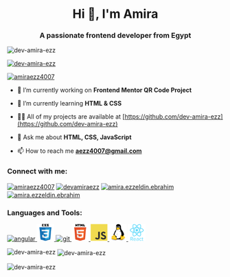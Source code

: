 <h1 align="center">Hi 👋, I'm Amira</h1>
<h3 align="center">A passionate frontend developer from Egypt</h3>

<p align="left"> <img src="https://komarev.com/ghpvc/?username=dev-amira-ezz&label=Profile%20views&color=0e75b6&style=flat" alt="dev-amira-ezz" /> </p>

<p align="left"> <a href="https://github.com/ryo-ma/github-profile-trophy"><img src="https://github-profile-trophy.vercel.app/?username=dev-amira-ezz" alt="dev-amira-ezz" /></a> </p>

<p align="left"> <a href="https://twitter.com/amiraezz4007" target="blank"><img src="https://img.shields.io/twitter/follow/amiraezz4007?logo=twitter&style=for-the-badge" alt="amiraezz4007" /></a> </p>

- 🔭 I’m currently working on **Frontend Mentor QR Code Project**

- 🌱 I’m currently learning **HTML & CSS**

- 👨‍💻 All of my projects are available at [https://github.com/dev-amira-ezz](https://github.com/dev-amira-ezz)

- 💬 Ask me about **HTML, CSS, JavaScript**

- 📫 How to reach me **aezz4007@gmail.com**

<h3 align="left">Connect with me:</h3>
<p align="left">
<a href="https://twitter.com/amiraezz4007" target="blank"><img align="center" src="https://raw.githubusercontent.com/rahuldkjain/github-profile-readme-generator/master/src/images/icons/Social/twitter.svg" alt="amiraezz4007" height="30" width="40" /></a>
<a href="https://linkedin.com/in/devamiraezz" target="blank"><img align="center" src="https://raw.githubusercontent.com/rahuldkjain/github-profile-readme-generator/master/src/images/icons/Social/linked-in-alt.svg" alt="devamiraezz" height="30" width="40" /></a>
<a href="https://www.facebook.com/aezz4007" target="blank"><img align="center" src="https://raw.githubusercontent.com/rahuldkjain/github-profile-readme-generator/master/src/images/icons/Social/facebook.svg" alt="amira.ezzeldin.ebrahim" height="30" width="40" /></a>
<a href="https://instagram.com/amiraezz90" target="blank"><img align="center" src="https://raw.githubusercontent.com/rahuldkjain/github-profile-readme-generator/master/src/images/icons/Social/instagram.svg" alt="amira.ezzeldin.ebrahim" height="30" width="40" /></a>
</p>

<h3 align="left">Languages and Tools:</h3>
<p align="left"> <a href="https://angular.io" target="_blank" rel="noreferrer"> <img src="https://angular.io/assets/images/logos/angular/angular.svg" alt="angular" width="40" height="40"/> </a> <a href="https://www.w3schools.com/css/" target="_blank" rel="noreferrer"> <img src="https://raw.githubusercontent.com/devicons/devicon/master/icons/css3/css3-original-wordmark.svg" alt="css3" width="40" height="40"/> </a> <a href="https://git-scm.com/" target="_blank" rel="noreferrer"> <img src="https://www.vectorlogo.zone/logos/git-scm/git-scm-icon.svg" alt="git" width="40" height="40"/> </a> <a href="https://www.w3.org/html/" target="_blank" rel="noreferrer"> <img src="https://raw.githubusercontent.com/devicons/devicon/master/icons/html5/html5-original-wordmark.svg" alt="html5" width="40" height="40"/> </a> <a href="https://developer.mozilla.org/en-US/docs/Web/JavaScript" target="_blank" rel="noreferrer"> <img src="https://raw.githubusercontent.com/devicons/devicon/master/icons/javascript/javascript-original.svg" alt="javascript" width="40" height="40"/> </a> <a href="https://www.linux.org/" target="_blank" rel="noreferrer"> <img src="https://raw.githubusercontent.com/devicons/devicon/master/icons/linux/linux-original.svg" alt="linux" width="40" height="40"/> </a> <a href="https://reactjs.org/" target="_blank" rel="noreferrer"> <img src="https://raw.githubusercontent.com/devicons/devicon/master/icons/react/react-original-wordmark.svg" alt="react" width="40" height="40"/> </a> </p>

<p><img align="left" src="https://github-readme-stats.vercel.app/api/top-langs?username=dev-amira-ezz&show_icons=true&locale=en&layout=compact" alt="dev-amira-ezz" /></p>

<p>&nbsp;<img align="center" src="https://github-readme-stats.vercel.app/api?username=dev-amira-ezz&show_icons=true&locale=en" alt="dev-amira-ezz" /></p>

<p><img align="center" src="https://github-readme-streak-stats.herokuapp.com/?user=dev-amira-ezz&" alt="dev-amira-ezz" /></p>

<!--
**dev-amira-ezz/dev-amira-ezz** is a ✨ _special_ ✨ repository because its `README.md` (this file) appears on your GitHub profile.

Here are some ideas to get you started:

- 🔭 I’m currently working on ...
- 🌱 I’m currently learning ...
- 👯 I’m looking to collaborate on ...
- 🤔 I’m looking for help with ...
- 💬 Ask me about ...
- 📫 How to reach me: ...
- 😄 Pronouns: ...
- ⚡ Fun fact: ...
-->

